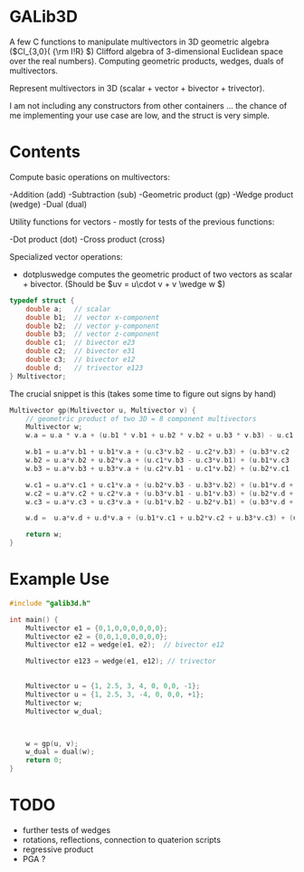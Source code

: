 # GALib3D
A few C functions to manipulate multivectors in 3D geometric algebra ($Cl_{3,0}( {\rm I\!R} $) Clifford algebra of 3-dimensional Euclidean space over the real numbers). Computing geometric products, wedges, duals of multivectors.

Represent multivectors in 3D (scalar + vector + bivector + trivector).

I am not including any constructors from other containers ... the chance of me implementing your use case are low, and the struct is very simple.


# Contents
Compute basic operations on multivectors:

-Addition (add)
-Subtraction (sub)
-Geometric product (gp)
-Wedge product (wedge)
-Dual (dual)

Utility functions for vectors - mostly for tests of the previous functions:

-Dot product (dot)
-Cross product (cross)

Specialized vector operations:

- dotpluswedge computes the geometric product of two vectors as scalar + bivector.
(Should be $uv = u\cdot v + v \wedge w $)


```c
typedef struct {
    double a;   // scalar
    double b1;  // vector x-component
    double b2;  // vector y-component
    double b3;  // vector z-component
    double c1;  // bivector e23
    double c2;  // bivector e31
    double c3;  // bivector e12
    double d;   // trivector e123
} Multivector;
```


The crucial snippet is this (takes some time to figure out signs by hand)
```c
Multivector gp(Multivector u, Multivector v) {
    // geometric product of two 3D = 8 component multivectors
    Multivector w;
    w.a = u.a * v.a + (u.b1 * v.b1 + u.b2 * v.b2 + u.b3 * v.b3) - u.c1 * v.c1 - u.c2 * v.c2 - u.c3 * v.c3 - (u.d * v.d);

    w.b1 = u.a*v.b1 + u.b1*v.a + (u.c3*v.b2 - u.c2*v.b3) + (u.b3*v.c2 - u.b2*v.c3) - (u.d * v.c1 + u.c1 * v.d);
    w.b2 = u.a*v.b2 + u.b2*v.a + (u.c1*v.b3 - u.c3*v.b1) + (u.b1*v.c3 - u.b3*v.c1) - (u.d * v.c2 + u.c2 * v.d);
    w.b3 = u.a*v.b3 + u.b3*v.a + (u.c2*v.b1 - u.c1*v.b2) + (u.b2*v.c1 - u.b1*v.c2) - (u.d * v.c3 + u.c3 * v.d);

    w.c1 = u.a*v.c1 + u.c1*v.a + (u.b2*v.b3 - u.b3*v.b2) + (u.b1*v.d + u.d*v.b1) + ( -u.c2*v.c3 + u.c3*v.c2);
    w.c2 = u.a*v.c2 + u.c2*v.a + (u.b3*v.b1 - u.b1*v.b3) + (u.b2*v.d + u.d*v.b2) + ( -u.c3*v.c1 + u.c1*v.c3);
    w.c3 = u.a*v.c3 + u.c3*v.a + (u.b1*v.b2 - u.b2*v.b1) + (u.b3*v.d + u.d*v.b3) + ( -u.c1*v.c2 + u.c2*v.c1);

    w.d =  u.a*v.d + u.d*v.a + (u.b1*v.c1 + u.b2*v.c2 + u.b3*v.c3) + (u.c1*v.b1 + u.c2*v.b2 + u.c3*v.b3);

    return w;
}
```

# Example Use
```c
#include "galib3d.h"

int main() {
    Multivector e1 = {0,1,0,0,0,0,0,0};
    Multivector e2 = {0,0,1,0,0,0,0,0};
    Multivector e12 = wedge(e1, e2);  // bivector e12

    Multivector e123 = wedge(e1, e12); // trivector

    
    Multivector u = {1, 2.5, 3, 4, 0, 0,0, -1};
    Multivector u = {1, 2.5, 3, -4, 0, 0,0, +1};
    Multivector w;
    Multivector w_dual;



    w = gp(u, v);
    w_dual = dual(w);
    return 0;
}
```

# TODO
- further tests of wedges
- rotations, reflections, connection to quaterion scripts
- regressive product
- PGA ?
  
